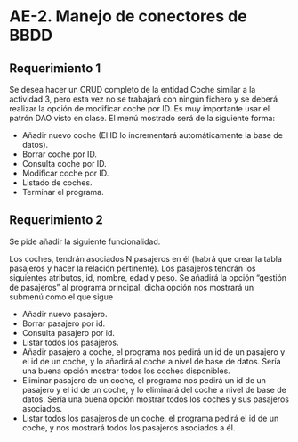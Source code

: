 # AE-2. Manejo de conectores de BBDD

## Requerimiento 1
Se desea hacer un CRUD completo de la entidad Coche similar a la actividad 3, pero esta vez no se
trabajará con ningún fichero y se deberá realizar la opción de modificar coche por ID. Es muy
importante usar el patrón DAO visto en clase. El menú mostrado será de la siguiente forma:

- Añadir nuevo coche (El ID lo incrementará automáticamente la base de datos).
- Borrar coche por ID.
- Consulta coche por ID.
- Modificar coche por ID.
- Listado de coches.
- Terminar el programa.

## Requerimiento 2
Se pide añadir la siguiente funcionalidad.

Los coches, tendrán asociados N pasajeros en él (habrá que crear la tabla pasajeros y hacer la
relación pertinente). Los pasajeros tendrán los siguientes atributos, id, nombre, edad y peso. Se
añadirá la opción “gestión de pasajeros” al programa principal, dicha opción nos mostrará un
submenú como el que sigue

- Añadir nuevo pasajero.
- Borrar pasajero por id.
- Consulta pasajero por id.
- Listar todos los pasajeros.
- Añadir pasajero a coche, el programa nos pedirá un id de un pasajero y el id de un coche, y
lo añadirá al coche a nivel de base de datos. Sería una buena opción mostrar todos los
coches disponibles.
- Eliminar pasajero de un coche, el programa nos pedirá un id de un pasajero y el id de un
coche, y lo eliminará del coche a nivel de base de datos. Sería una buena opción mostrar
todos los coches y sus pasajeros asociados.
- Listar todos los pasajeros de un coche, el programa pedirá el id de un coche, y nos mostrará
todos los pasajeros asociados a él.